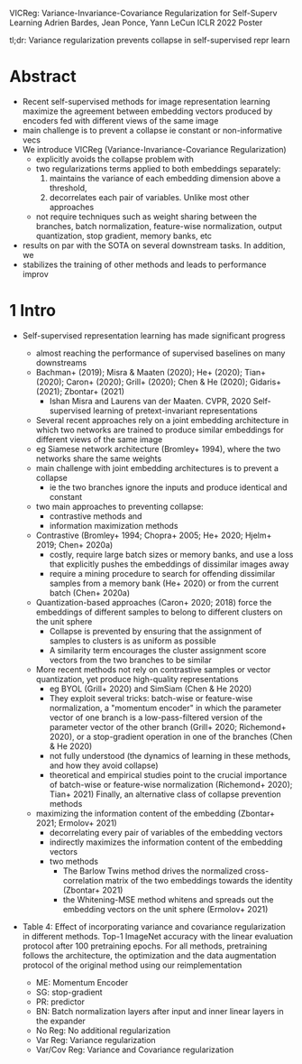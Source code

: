 VICReg: Variance-Invariance-Covariance Regularization for Self-Superv Learning
Adrien Bardes, Jean Ponce, Yann LeCun
ICLR 2022 Poster

tl;dr: Variance regularization prevents collapse in self-supervised repr learn

# Abstract

* Recent self-supervised methods for image representation learning
  maximize the agreement between embedding vectors produced by encoders fed
  with different views of the same image
* main challenge is to prevent a collapse ie constant or non-informative vecs
* We introduce VICReg (Variance-Invariance-Covariance Regularization)
  * explicitly avoids the collapse problem with
  * two regularizations terms applied to both embeddings separately:
    1. maintains the variance of each embedding dimension above a threshold,
    2. decorrelates each pair of variables. Unlike most other approaches
  * not require techniques such as weight sharing between the branches,
    batch normalization, feature-wise normalization, output quantization,
    stop gradient, memory banks, etc
* results on par with the SOTA on several downstream tasks. In addition, we
* stabilizes the training of other methods and leads to performance improv

# 1 Intro

* Self-supervised representation learning has made significant progress
  * almost reaching the performance of supervised baselines on many downstreams
  * Bachman+ (2019); Misra & Maaten (2020); He+ (2020); Tian+ (2020); Caron+
    (2020); Grill+ (2020); Chen & He (2020); Gidaris+ (2021); Zbontar+ (2021)
    * Ishan Misra and Laurens van der Maaten. CVPR, 2020
      Self-supervised learning of pretext-invariant representations
  * Several recent approaches rely on a
    joint embedding architecture in which
    two networks are trained to produce
    similar embeddings for different views of the same image
  * eg Siamese network architecture (Bromley+ 1994), where
    the two networks share the same weights
  * main challenge with joint embedding architectures is to prevent a collapse
    * ie the two branches ignore the inputs and produce identical and constant
  * two main approaches to preventing collapse:
    * contrastive methods and
    * information maximization methods
  * Contrastive
    (Bromley+ 1994; Chopra+ 2005; He+ 2020; Hjelm+ 2019; Chen+ 2020a)
    * costly, require large batch sizes or memory banks, and use
      a loss that explicitly pushes the embeddings of dissimilar images away
    * require a mining procedure to search for offending dissimilar samples
      from a memory bank (He+ 2020) or from the current batch (Chen+ 2020a)
  * Quantization-based approaches (Caron+ 2020; 2018) force the embeddings of
    different samples to belong to different clusters on the unit sphere
    * Collapse is prevented by ensuring that the assignment of samples to
      clusters is as uniform as possible
    * A similarity term encourages the cluster assignment score vectors from
      the two branches to be similar
  * More recent methods not rely on contrastive samples or vector quantization,
    yet produce high-quality representations
    * eg BYOL (Grill+ 2020) and SimSiam (Chen & He 2020)
    * They exploit several tricks: batch-wise or feature-wise normalization, a
      "momentum encoder" in which the parameter vector of one branch is a
      low-pass-filtered version of the parameter vector of the other branch
      (Grill+ 2020; Richemond+ 2020), or a stop-gradient operation in one of
      the branches (Chen & He 2020)
    * not fully understood
      (the dynamics of learning in these methods, and how they avoid collapse)
    * theoretical and empirical studies point to the crucial importance of
      batch-wise or feature-wise normalization (Richemond+ 2020); Tian+ 2021)
      Finally, an alternative class of collapse prevention methods
  * maximizing the information content of the embedding
    (Zbontar+ 2021; Ermolov+ 2021)
    * decorrelating every pair of variables of the embedding vectors
    * indirectly maximizes the information content of the embedding vectors
    * two methods
      * The Barlow Twins method drives the normalized cross-correlation matrix
        of the two embeddings towards the identity (Zbontar+ 2021)
      * the Whitening-MSE method whitens and spreads out the embedding vectors
        on the unit sphere (Ermolov+ 2021)

* Table 4: Effect of incorporating variance and covariance regularization in
  different methods.  Top-1 ImageNet accuracy with the linear evaluation
  protocol after 100 pretraining epochs. For all methods, pretraining follows
  the architecture, the optimization and the data augmentation protocol of the
  original method using our reimplementation
  * ME: Momentum Encoder
  * SG: stop-gradient
  * PR: predictor
  * BN: Batch normalization layers
      after input and inner linear layers in the expander
  * No Reg: No additional regularization
  * Var Reg: Variance regularization
  * Var/Cov Reg: Variance and Covariance regularization
